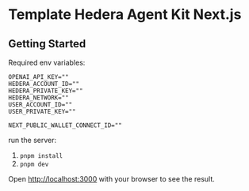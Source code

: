# Template Hedera Agent Kit Next.js

## Getting Started

Required env variables:
```
OPENAI_API_KEY=""
HEDERA_ACCOUNT_ID=""
HEDERA_PRIVATE_KEY=""
HEDERA_NETWORK=""
USER_ACCOUNT_ID=""
USER_PRIVATE_KEY=""

NEXT_PUBLIC_WALLET_CONNECT_ID=""
```


run the server:

1. `pnpm install`
2. `pnpm dev`

Open [http://localhost:3000](http://localhost:3000) with your browser to see the result.